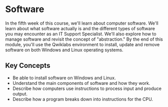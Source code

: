 # Software

In the fifth week of this course, we'll learn about computer software. We'll learn about what software actually is and the different types of software you may encounter as an IT Support Specialist. We'll also explore how to manage software and revisit the concept of "abstraction." By the end of this module, you'll use the Qwiklabs environment to install, update and remove software on both Windows and Linux operating systems.

## Key Concepts

* Be able to install software on Windows and Linux.
* Understand the main components of software and how they work.
* Describe how computers use instructions to process input and produce output.
* Describe how a program breaks down into instructions for the CPU.